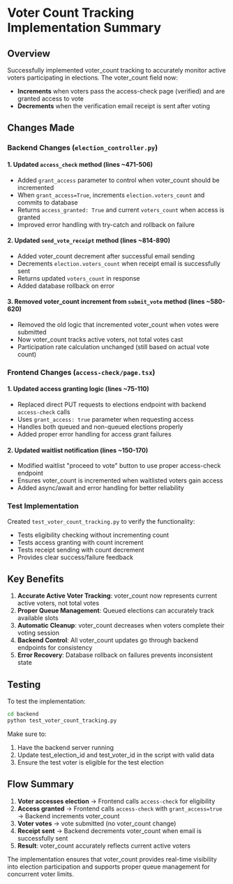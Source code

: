 # Voter Count Tracking Implementation Summary

## Overview
Successfully implemented voter_count tracking to accurately monitor active voters participating in elections. The voter_count field now:
- **Increments** when voters pass the access-check page (verified) and are granted access to vote
- **Decrements** when the verification email receipt is sent after voting

## Changes Made

### Backend Changes (`election_controller.py`)

#### 1. Updated `access_check` method (lines ~471-506)
- Added `grant_access` parameter to control when voter_count should be incremented
- When `grant_access=True`, increments `election.voters_count` and commits to database
- Returns `access_granted: True` and current `voters_count` when access is granted
- Improved error handling with try-catch and rollback on failure

#### 2. Updated `send_vote_receipt` method (lines ~814-890)
- Added voter_count decrement after successful email sending
- Decrements `election.voters_count` when receipt email is successfully sent
- Returns updated `voters_count` in response
- Added database rollback on error

#### 3. Removed voter_count increment from `submit_vote` method (lines ~580-620)
- Removed the old logic that incremented voter_count when votes were submitted
- Now voter_count tracks active voters, not total votes cast
- Participation rate calculation unchanged (still based on actual vote count)

### Frontend Changes (`access-check/page.tsx`)

#### 1. Updated access granting logic (lines ~75-110)
- Replaced direct PUT requests to elections endpoint with backend `access-check` calls
- Uses `grant_access: true` parameter when requesting access
- Handles both queued and non-queued elections properly
- Added proper error handling for access grant failures

#### 2. Updated waitlist notification (lines ~150-170)
- Modified waitlist "proceed to vote" button to use proper access-check endpoint
- Ensures voter_count is incremented when waitlisted voters gain access
- Added async/await and error handling for better reliability

### Test Implementation
Created `test_voter_count_tracking.py` to verify the functionality:
- Tests eligibility checking without incrementing count
- Tests access granting with count increment
- Tests receipt sending with count decrement
- Provides clear success/failure feedback

## Key Benefits

1. **Accurate Active Voter Tracking**: voter_count now represents current active voters, not total votes
2. **Proper Queue Management**: Queued elections can accurately track available slots
3. **Automatic Cleanup**: voter_count decreases when voters complete their voting session
4. **Backend Control**: All voter_count updates go through backend endpoints for consistency
5. **Error Recovery**: Database rollback on failures prevents inconsistent state

## Testing

To test the implementation:

```bash
cd backend
python test_voter_count_tracking.py
```

Make sure to:
1. Have the backend server running
2. Update test_election_id and test_voter_id in the script with valid data
3. Ensure the test voter is eligible for the test election

## Flow Summary

1. **Voter accesses election** → Frontend calls `access-check` for eligibility
2. **Access granted** → Frontend calls `access-check` with `grant_access=true` → Backend increments voter_count
3. **Voter votes** → vote submitted (no voter_count change)
4. **Receipt sent** → Backend decrements voter_count when email is successfully sent
5. **Result**: voter_count accurately reflects current active voters

The implementation ensures that voter_count provides real-time visibility into election participation and supports proper queue management for concurrent voter limits.
